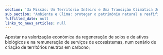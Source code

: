 ```yaml
---
section: '3a Missão: Um Território Inteiro e Uma Transição Climática Justa'
sub_section: "Ambiente e Clima: proteger o património natural e reafifirmar a liderança na redução de emissões"
fulfilled_date: null
links_to_news_articles: null
---
```


Apostar na valorização económica da regeneração de solos e de ativos biológicos e na remuneração de serviços de ecossistemas, num cenário de criação de territórios neutros em carbono;